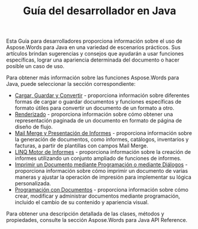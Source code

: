 ﻿---
title: Guía del desarrollador en Java
second_title: Aspose.Words por Java
articleTitle: Guía para Desarrolladores
linktitle: Guía para Desarrolladores
description: "Aprenda la Guía para desarrolladores Aspose.Words para Java para obtener más casos de uso, sugerencias y detalles técnicos."
type: docs
weight: 20
url: /es/java/developer-guide/
timestamp: 2024-09-25-11-08-55
---

Esta Guía para desarrolladores proporciona información sobre el uso de Aspose.Words para Java en una variedad de escenarios prácticos. Sus artículos brindan sugerencias y consejos que ayudarán a usar funciones específicas, lograr una apariencia determinada del documento o hacer posible un caso de uso.

Para obtener más información sobre las funciones Aspose.Words para Java, puede seleccionar la sección correspondiente:

- [Cargar, Guardar y Convertir](/words/java/loading-saving-and-converting/) - proporciona información sobre diferentes formas de cargar o guardar documentos y funciones específicas de formato útiles para convertir un documento de un formato a otro.
- [Renderizado](/words/java/rendering/) - proporciona información sobre cómo obtener una representación paginada de un documento en formato de página de diseño de flujo.
- [Mail Merge y Presentación de Informes](/words/java/mail-merge-and-reporting/) - proporciona información sobre la generación de documentos, como informes, catálogos, inventarios y facturas, a partir de plantillas con campos Mail Merge.
- [LINQ Motor de Informes](/words/java/linq-reporting-engine/) - proporciona información sobre la creación de informes utilizando un conjunto ampliado de funciones de informes.
- [Imprimir un Documento mediante Programación o mediante Diálogos](/words/java/print-a-document-programmatically-or-using-dialogs/) - proporciona información sobre cómo imprimir un documento de varias maneras y ajustar la operación de impresión para implementar su lógica personalizada.
- [Programación con Documentos](/words/java/programming-with-documents/) - proporciona información sobre cómo crear, modificar y administrar documentos mediante programación, incluido el cambio de su contenido y apariencia visual.

Para obtener una descripción detallada de las clases, métodos y propiedades, consulte la sección Aspose.Words para Java API Reference.
